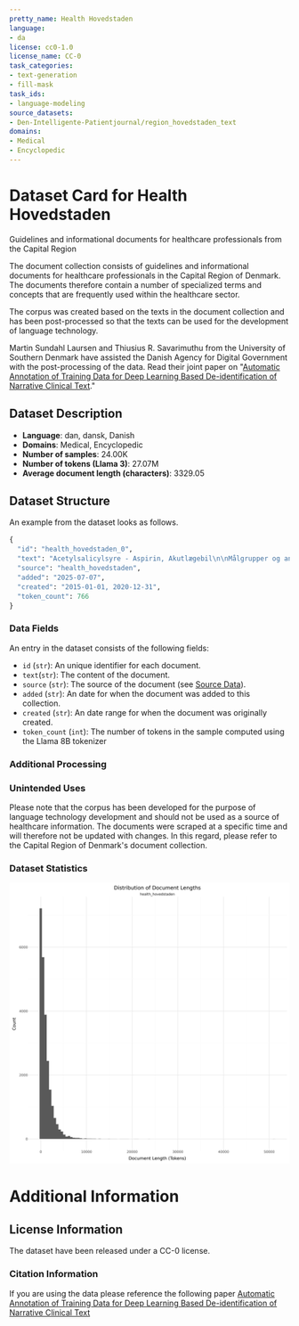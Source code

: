 ```yaml
---
pretty_name: Health Hovedstaden
language:
- da
license: cc0-1.0
license_name: CC-0
task_categories:
- text-generation
- fill-mask
task_ids:
- language-modeling
source_datasets:
- Den-Intelligente-Patientjournal/region_hovedstaden_text
domains:
- Medical
- Encyclopedic
---
```


# Dataset Card for Health Hovedstaden

<!-- START-SHORT DESCRIPTION -->
Guidelines and informational documents for healthcare professionals from the Capital Region
<!-- END-SHORT DESCRIPTION -->

The document collection consists of guidelines and informational documents for healthcare professionals in the Capital Region of Denmark. The documents therefore contain a number of specialized terms and concepts that are frequently used within the healthcare sector.

The corpus was created based on the texts in the document collection and has been post-processed so that the texts can be used for the development of language technology.

Martin Sundahl Laursen and Thiusius R. Savarimuthu from the University of Southern Denmark have assisted the Danish Agency for Digital Government with the post-processing of the data. Read their joint paper on "[Automatic Annotation of Training Data for Deep Learning Based De-identification of Narrative Clinical Text](https://ceur-ws.org/Vol-3416/paper_5.pdf)."




## Dataset Description

<!-- START-DESC-STATS -->
- **Language**: dan, dansk, Danish
- **Domains**: Medical, Encyclopedic
- **Number of samples**: 24.00K
- **Number of tokens (Llama 3)**: 27.07M
- **Average document length (characters)**: 3329.05
<!-- END-DESC-STATS -->


## Dataset Structure
An example from the dataset looks as follows.

<!-- START-SAMPLE -->
```py
{
  "id": "health_hovedstaden_0",
  "text": "Acetylsalicylsyre - Aspirin, Akutlægebil\n\nMålgrupper og anvendelsesområde\nDefinitioner\nFremgangsmåde[...]",
  "source": "health_hovedstaden",
  "added": "2025-07-07",
  "created": "2015-01-01, 2020-12-31",
  "token_count": 766
}
```

### Data Fields

An entry in the dataset consists of the following fields:

- `id` (`str`): An unique identifier for each document.
- `text`(`str`): The content of the document.
- `source` (`str`): The source of the document (see [Source Data](#source-data)).
- `added` (`str`): An date for when the document was added to this collection.
- `created` (`str`): An date range for when the document was originally created.
- `token_count` (`int`): The number of tokens in the sample computed using the Llama 8B tokenizer
<!-- END-SAMPLE -->


### Additional Processing



### Unintended Uses

Please note that the corpus has been developed for the purpose of language technology development and should not be used as a source of healthcare information. The documents were scraped at a specific time and will therefore not be updated with changes. In this regard, please refer to the Capital Region of Denmark's document collection.


### Dataset Statistics

<!-- START-DATASET PLOTS -->
<p align="center">
<img src="./images/dist_document_length.png" width="600" style="margin-right: 10px;" />
</p>
<!-- END-DATASET PLOTS -->


# Additional Information

## License Information
The dataset have been released under a CC-0 license. 

### Citation Information

If you are using the data please reference the following paper [Automatic Annotation of Training Data for Deep Learning Based De-identification of Narrative Clinical Text](https://ceur-ws.org/Vol-3416/paper_5.pdf)

